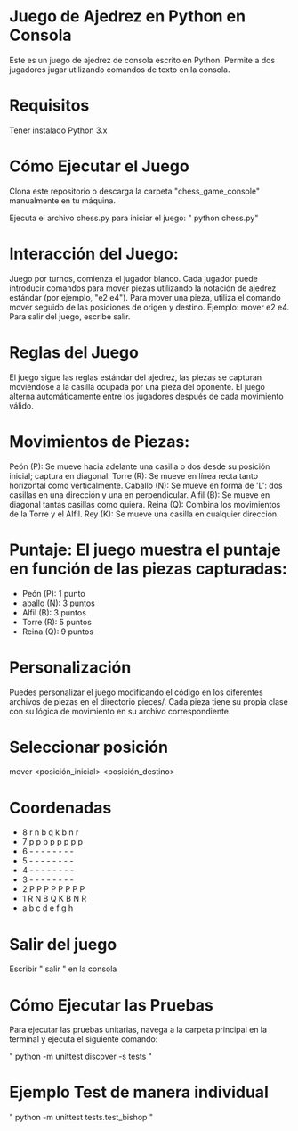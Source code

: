 # Juego de Ajedrez en Python en Consola

Este es un juego de ajedrez de consola escrito en Python. Permite a dos jugadores jugar utilizando comandos de texto en la consola.

# Requisitos

Tener instalado Python 3.x

# Cómo Ejecutar el Juego

Clona este repositorio o descarga la carpeta "chess_game_console" manualmente en tu máquina.

Ejecuta el archivo chess.py para iniciar el juego: " python chess.py"

# Interacción del Juego:

Juego por turnos, comienza el jugador blanco.
Cada jugador puede introducir comandos para mover piezas utilizando la notación de ajedrez estándar (por ejemplo, "e2 e4").
Para mover una pieza, utiliza el comando mover seguido de las posiciones de origen y destino. Ejemplo: mover e2 e4.
Para salir del juego, escribe salir.

# Reglas del Juego

El juego sigue las reglas estándar del ajedrez, las piezas se capturan moviéndose a la casilla ocupada por una pieza del oponente.
El juego alterna automáticamente entre los jugadores después de cada movimiento válido.

# Movimientos de Piezas:

Peón (P): Se mueve hacia adelante una casilla o dos desde su posición inicial; captura en diagonal.
Torre (R): Se mueve en línea recta tanto horizontal como verticalmente.
Caballo (N): Se mueve en forma de 'L': dos casillas en una dirección y una en perpendicular.
Alfil (B): Se mueve en diagonal tantas casillas como quiera.
Reina (Q): Combina los movimientos de la Torre y el Alfil.
Rey (K): Se mueve una casilla en cualquier dirección.

# Puntaje: El juego muestra el puntaje en función de las piezas capturadas:

- Peón (P): 1 punto
- aballo (N): 3 puntos
- Alfil (B): 3 puntos
- Torre (R): 5 puntos
- Reina (Q): 9 puntos

# Personalización

Puedes personalizar el juego modificando el código en los diferentes archivos de piezas en el directorio pieces/. Cada pieza tiene su propia clase con su lógica de movimiento en su archivo correspondiente.

# Seleccionar posición

mover <posición_inicial> <posición_destino>

# Coordenadas

- 8 r n b q k b n r
- 7 p p p p p p p p
- 6 - - - - - - - -
- 5 - - - - - - - -
- 4 - - - - - - - -
- 3 - - - - - - - -
- 2 P P P P P P P P
- 1 R N B Q K B N R
-   a b c d e f g h

# Salir del juego

Escribir " salir " en la consola


# Cómo Ejecutar las Pruebas

Para ejecutar las pruebas unitarias, navega a la carpeta principal en la terminal y ejecuta el siguiente comando:

" python -m unittest discover -s tests "

# Ejemplo Test de manera individual

" python -m unittest tests.test_bishop "